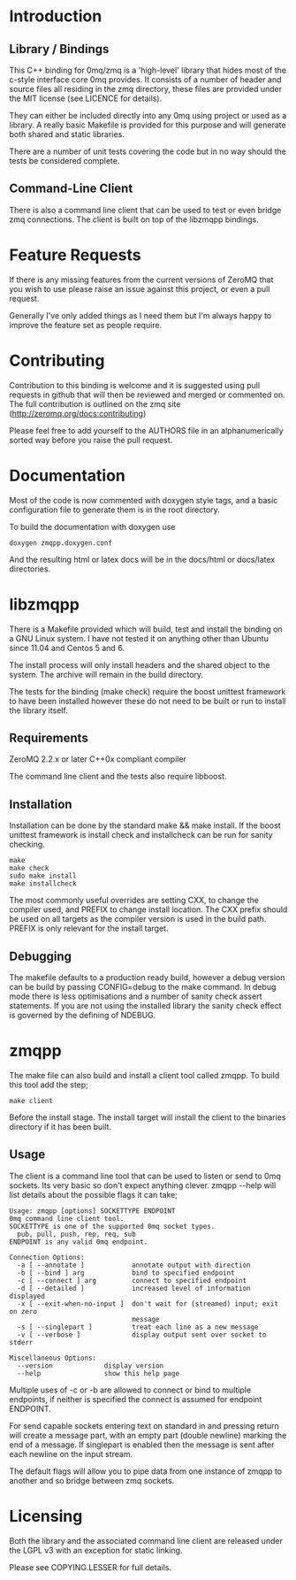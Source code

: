 Introduction
============

Library / Bindings
------------------

This C++ binding for 0mq/zmq is a 'high-level' library that hides most of the
c-style interface core 0mq provides. It consists of a number of header and
source files all residing in the zmq directory, these files are provided under
the MIT license (see LICENCE for details).

They can either be included directly into any 0mq using project or used as a
library. A really basic Makefile is provided for this purpose and will generate
both shared and static libraries.

There are a number of unit tests covering the code but in no way should the
tests be considered complete.

Command-Line Client
-------------------

There is also a command line client that can be used to test or even bridge
zmq connections. The client is built on top of the libzmqpp bindings.

Feature Requests
================

If there is any missing features from the current versions of ZeroMQ that you
wish to use please raise an issue against this project, or even a pull request.

Generally I've only added things as I need them but I'm always happy to improve
the feature set as people require.

Contributing
============

Contribution to this binding is welcome and it is suggested using pull requests
in github that will then be reviewed and merged or commented on. The full
contribution is outlined on the zmq site (http://zeromq.org/docs:contributing)

Please feel free to add yourself to the AUTHORS file in an alphanumerically
sorted way before you raise the pull request.

Documentation
=============

Most of the code is now commented with doxygen style tags, and a basic
configuration file to generate them is in the root directory.

To build the documentation with doxygen use

    doxygen zmqpp.doxygen.conf

And the resulting html or latex docs will be in the docs/html or docs/latex
directories.


libzmqpp
========

There is a Makefile provided which will build, test and install the binding on
a GNU Linux system. I have not tested it on anything other than Ubuntu since
11.04 and Centos 5 and 6.

The install process will only install headers and the shared object to the
system. The archive will remain in the build directory.

The tests for the binding (make check) require the boost unittest framework to
have been installed however these do not need to be built or run to install
the library itself.

Requirements
------------

ZeroMQ 2.2.x or later
C++0x compliant compiler

The command line client and the tests also require libboost.


Installation
------------

Installation can be done by the standard make && make install. If the boost
unittest framework is install check and installcheck can be run for sanity
checking.

    make
    make check
    sudo make install
    make installcheck

The most commonly useful overrides are setting CXX, to change the compiler
used, and PREFIX to change install location. The CXX prefix should be used on
all targets as the compiler version is used in the build path. PREFIX is only
relevant for the install target.

Debugging
---------

The makefile defaults to a production ready build, however a debug version can
be build by passing CONFIG=debug to the make command. In debug mode there is
less optimisations and a number of sanity check assert statements. If you are
not using the installed library the sanity check effect is governed by the
defining of NDEBUG.


zmqpp
=====

The make file can also build and install a client tool called zmqpp. To build
this tool add the step;

    make client

Before the install stage. The install target will install the client to the
binaries directory if it has been built.

Usage
-----

The client is a command line tool that can be used to listen or send to 0mq
sockets. Its very basic so don't expect anything clever. zmqpp --help will list
details about the possible flags it can take;

    Usage: zmqpp [options] SOCKETTYPE ENDPOINT
    0mq command line client tool.
    SOCKETTYPE is one of the supported 0mq socket types.
      pub, pull, push, rep, req, sub
    ENDPOINT is any valid 0mq endpoint.

    Connection Options:
      -a [ --annotate ]            annotate output with direction
      -b [ --bind ] arg            bind to specified endpoint
      -c [ --connect ] arg         connect to specified endpoint
      -d [ --detailed ]            increased level of information displayed
      -x [ --exit-when-no-input ]  don't wait for (streamed) input; exit on zero 
                                   message
      -s [ --singlepart ]          treat each line as a new message
      -v [ --verbose ]             display output sent over socket to stderr

    Miscellaneous Options:
      --version             display version
      --help                show this help page

Multiple uses of -c or -b are allowed to connect or bind to multiple endpoints,
if neither is specified the connect is assumed for endpoint ENDPOINT.

For send capable sockets entering text on standard in and pressing return will
create a message part, with an empty part (double newline) marking the end of a
message. If singlepart is enabled then the message is sent after each newline
on the input stream.

The default flags will allow you to pipe data from one instance of zmqpp to
another and so bridge between zmq sockets.

Licensing
=========

Both the library and the associated command line client are released under the
LGPL v3 with an exception for static linking.

Please see COPYING.LESSER for full details.
